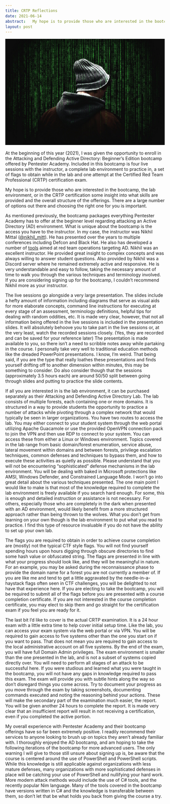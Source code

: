 ```yaml
---
title: CRTP Reflections
date: 2021-06-14
abstract:   My hope is to provide those who are interested in the bootcamp, the lab environment, or in the CRTP certification some insight into what skills are provided and the overall structure of the offerings. There are a large number of options out there and choosing the right one for you is important.
layout: post
---
```


![Header Image](/_assets/images/CRTP.jpeg)

At the beginning of this year (2021), I was given the opportunity to enroll in the Attacking and Defending Active Directory: Beginner’s Edition bootcamp offered by Pentester Academy. Included in this bootcamp is four live sessions with the instructor, a complete lab environment to practice in, a set of flags to obtain while in the lab and one attempt at the Certified Red Team Professional (CRTP) certification exam.

My hope is to provide those who are interested in the bootcamp, the lab environment, or in the CRTP certification some insight into what skills are provided and the overall structure of the offerings. There are a large number of options out there and choosing the right one for you is important.
<!--end_excerpt-->
As mentioned previously, the bootcamp packages everything Pentester Academy has to offer at the beginner level regarding attacking an Active Directory (AD) environment. What is unique about the bootcamp is the access you have to the instructor. In my case, the instructor was Nikhil Mittal (<a href="https://twitter.com/nikhil_mitt/" data-href="https://twitter.com/nikhil_mitt/" class="markup--anchor markup--p-anchor" rel="noopener" target="_blank">@nikhil_mitt</a>). He has presented over the years to multiple conferences including Defcon and Black Hat. He also has developed a number of <a href="https://github.com/samratashok" data-href="https://github.com/samratashok" class="markup--anchor markup--p-anchor" rel="noopener" target="_blank">tools</a> aimed at red team operations targeting AD. Nikhil was an excellent instructor. He provided great insight to complex concepts and was always willing to answer student questions. Also provided by Nikhil was a Discord server where he remained extremely active and responsive. He is very understandable and easy to follow, taking the necessary amount of time to walk you through the various techniques and terminology involved. If you are considering signing up for the bootcamp, I couldn’t recommend Nikhil more as your instructor.
  
The live sessions go alongside a very large presentation. The slides include a hefty amount of information including diagrams that serve as visual aids for more elaborate concepts, command line instructions for executing at every stage of an assessment, terminology definitions, helpful tips for dealing with random oddities, etc. It is made very clear, however, that not all information being offered in the live sessions is included in the presentation slides. It will absolutely behoove you to take part in the live sessions or, at the very least, watch the recorded sessions closely. (Yes, they are recorded and can be saved for your reference later) The presentation is made available to you, so there isn’t a need to scribble notes away while partaking in the course. I personally take very well to traditional education methods like the dreaded PowerPoint presentations. I know, I’m weird. That being said, if you are the type that really loathes these presentations and finds yourself drifting off to another dimension within minutes, this may be something to consider. Do also consider though that the sessions (approximately 3.5 hours each) are around 50/50 split between going through slides and putting to practice the slide contents.
  
If all you are interested in is the lab environment, it can be purchased separately as their Attacking and Defending Active Directory Lab. The lab consists of multiple forests, each containing one or more domains. It is structured in a way to provide students the opportunity to practice a number of attacks while pivoting through a complex network that would typically be seen in larger organizations. You have two routes to access the lab. You may either connect to your student system through the web portal utilizing Apache Guacamole or use the provided OpenVPN connection pack to join the VPN and then use RDP to connect to your system. You can access these from either a Linux or Windows environment. Topics covered in the lab range from basic domain/forest enumeration, service abuse, lateral movement within domains and between forests, privilege escalation techniques, common defenses and techniques to bypass them, and how to execute these activities as quietly as possible. Please understand that you will not be encountering “sophisticated” defense mechanisms in the lab environment. You will be dealing with baked in Microsoft protections like AMSI, Windows Defender, and Constrained Language Mode. I won’t go into great detail about the various techniques presented. The one main point I would like to make is that most of the knowledge required to complete the lab environment is freely available if you search hard enough. For some, this is enough and detailed instruction or assistance is not necessary. For others, especially those who are completely in the dark when presented with an AD environment, would likely benefit from a more structured approach rather than being thrown to the wolves. What you don’t get from learning on your own though is the lab environment to put what you read to practice. I find this type of resource invaluable if you do not have the ability to set up your own lab.

The flags you are required to obtain in order to achieve course completion are (mostly) not the typical CTF style flags. You will not find yourself spending hours upon hours digging through obscure directories to find some hash value or obfuscated string. The flags are presented in line with what your progress should look like, and they will be meaningful in nature. For an example, you may be asked during the reconnaissance phase to provide the domain name for a forest you are not currently a member of. If you are like me and tend to get a little aggravated by the needle-in-a-haystack flags often seen in CTF challenges, you will be delighted to not have that experience here. If you are electing to take the bootcamp, you will be required to submit all of the flags before you are presented with a course completion certificate. If you are not interested in the course completion certificate, you may elect to skip them and go straight for the certification exam if you feel you are ready for it.

The last bit I’d like to cover is the actual CRTP examination. It is a 24 hour exam with a little extra time to help cover initial setup time. Like the lab, you can access your exam system via the web portal or via VPN. You will be required to gain access to five systems other than the one you start on if you want to pass. That does not mean you are required to gain access to the local administrative account on all five systems. By the end of the exam, you will have full Domain Admin privileges. The exam environment is smaller than the one presented in the lab, and is not a subset of systems copied directly over. You will need to perform all stages of an attack to be successful here. If you were studious and learned what you were taught in the bootcamp, you will not have any gaps in knowledge required to pass this exam. The exam will provide you with subtle hints along the way so don’t disregard things you come across. Try to document your progress as you move through the exam by taking screenshots, documenting commands executed and noting the reasoning behind your actions. These will make the secondary part of the examination much easier, the report. You will be given another 24 hours to complete the report. It is made very clear that an insufficient report will result in not receiving a certification, even if you completed the active portion.

My overall experience with Pentester Academy and their bootcamp offerings have so far been extremely positive. I readily recommend their services to anyone looking to brush up on topics they aren’t already familiar with. I thoroughly enjoyed the AD bootcamp, and am hoping to take the following iterations of the bootcamp for more advanced users. The only warning I will give to those still unsure about signing up is, be aware that the course is centered around the use of PowerShell and PowerShell scripts. While this knowledge is still applicable against organizations with less mature defenses, many organizations with more sophisticated defenses in place will be catching your use of PowerShell and nullifying your hard work. More modern attack methods would include the use of C# tools, and the recently popular Nim language. Many of the tools covered in the bootcamp have versions written in C# and the knowledge is transferable between them, so don’t let that be what holds you back from giving the course a try.
